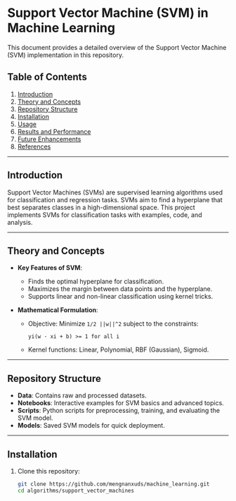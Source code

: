 # Support Vector Machine (SVM) in Machine Learning

This document provides a detailed overview of the Support Vector Machine (SVM) implementation in this repository. 

## Table of Contents

1. [Introduction](#introduction)
2. [Theory and Concepts](#theory-and-concepts)
3. [Repository Structure](#repository-structure)
4. [Installation](#installation)
5. [Usage](#usage)
6. [Results and Performance](#results-and-performance)
7. [Future Enhancements](#future-enhancements)
8. [References](#references)

---

## Introduction

Support Vector Machines (SVMs) are supervised learning algorithms used for classification and regression tasks. SVMs aim to find a hyperplane that best separates classes in a high-dimensional space. This project implements SVMs for classification tasks with examples, code, and analysis.

---

## Theory and Concepts

- **Key Features of SVM**:
  - Finds the optimal hyperplane for classification.
  - Maximizes the margin between data points and the hyperplane.
  - Supports linear and non-linear classification using kernel tricks.

- **Mathematical Formulation**:
  - Objective: Minimize `1/2 ||w||^2` subject to the constraints:
    ```
    yi(w · xi + b) >= 1 for all i
    ```
  - Kernel functions: Linear, Polynomial, RBF (Gaussian), Sigmoid.

---

## Repository Structure

- **Data**: Contains raw and processed datasets.
- **Notebooks**: Interactive examples for SVM basics and advanced topics.
- **Scripts**: Python scripts for preprocessing, training, and evaluating the SVM model.
- **Models**: Saved SVM models for quick deployment.

---

## Installation

1. Clone this repository:
   ```bash
   git clone https://github.com/mengnanxuds/machine_learning.git
   cd algorithms/support_vector_machines